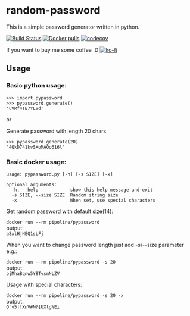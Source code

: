 # random-password

This is a simple password generator written in python.

[![Build Status](https://travis-ci.org/Pipoline/pypassword.svg?branch=master)](https://travis-ci.org/Pipoline/pypassword)
[![Docker pulls](https://img.shields.io/docker/pulls/pipoline/random-password.svg)](https://hub.docker.com/r/pipoline/random-password)
[![codecov](https://codecov.io/gh/Pipoline/random-password/branch/master/graph/badge.svg)](https://codecov.io/gh/Pipoline/random-password)

If you want to buy me some coffee :D [![ko-fi](https://www.ko-fi.com/img/donate_sm.png)](https://ko-fi.com/G2G8LB08)

## Usage

### Basic python usage:

```
>>> import pypassword
>>> pypassword.generate()
'uVRf4TE7YLVd'
```

or

Generate password with length 20 chars

```
>>> pypassword.generate(20)
'4QkD741kvSXoMAQo616l'
```

### Basic docker usage:
```
usage: pypassword.py [-h] [-s SIZE] [-x]

optional arguments:
  -h, --help            show this help message and exit
  -s SIZE, --size SIZE  Random string size
  -x                    When set, use special characters
```
  
 Get random password with default size(14):
 
`docker run --rm pipoline/pypassword`  
output:  
`a8xlHjNEQ1sLFj`

When you want to change password length just add -s/--size parameter e.g.:

`docker run --rm pipoline/pypassword -s 20`  
output:  
`bjMhaBqnw5Y8TvsmNLZV`

Usage with special characters:  

`docker run --rm pipoline/pypassword -s 20 -x`  
output:  
```O`v5|!XnV#N@[UXtg%Ei```

